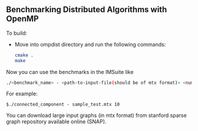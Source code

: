 ## Benchmarking Distributed Algorithms with OpenMP

To build:
- Move into ompdist directory and run the following commands:
    ```bash
    cmake . 
    make
    ```

Now you can use the benchmarks in the IMSuite like

```bash
./<benchmark_name> - <path-to-input-file(should be of mtx format)> <number-of-iterations>
```
For example:
```
$./connected_component - sample_test.mtx 10
```

You can download large input graphs (in mtx format) from stanford sparse graph repository available online (SNAP).

